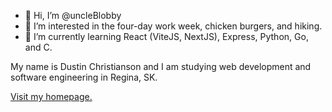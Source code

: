 - 👋 Hi, I’m @uncleBlobby
- 👀 I’m interested in the four-day work week, chicken burgers, and hiking.
- 🌱 I’m currently learning React (ViteJS, NextJS), Express, Python, Go, and C.

My name is Dustin Christianson and I am studying web development and software engineering in Regina, SK.

[Visit my homepage.](https://www.dustin.buzz)

<!---
uncleBlobby/uncleBlobby is a ✨ special ✨ repository because its `README.md` (this file) appears on your GitHub profile.
You can click the Preview link to take a look at your changes.
--->
